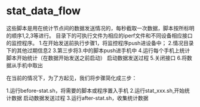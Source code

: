 # stat_data_flow

这些脚本是用在统计节点间的数据发送情况的，每秒截取一次数据，脚本按所标明的顺序1,2,3等进行。
目录下的可执行文件为相应的iperf文件和不同设备相应接口的监控程序。
1.在开始发送前执行步骤1，将监控程序push进设备中；
2.情况目录下的其他过期信息2
3.第三步将3.中的脚本push进手机中
4.运行每个手机上统计脚本开始统计（在数据开始发送之前启动）
启动数据发送过程
5.关闭接口
6.将数据从手机中取出

在当前的情况下，为了方起见，我们将步骤简化成三步：

1.运行before-stat.sh，将需要的脚本或程序置入手机
2.运行stat_xxx.sh,开始统计数据
启动数据发送过程
3.运行after-stat.sh，收集统计数据
